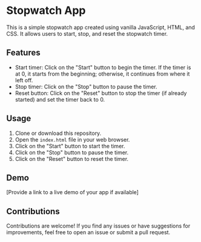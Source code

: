 # Stopwatch App

This is a simple stopwatch app created using vanilla JavaScript, HTML, and CSS. It allows users to start, stop, and reset the stopwatch timer.

## Features

- Start timer: Click on the "Start" button to begin the timer. If the timer is at 0, it starts from the beginning; otherwise, it continues from where it left off.
- Stop timer: Click on the "Stop" button to pause the timer.
- Reset button: Click on the "Reset" button to stop the timer (if already started) and set the timer back to 0.

## Usage

1. Clone or download this repository.
2. Open the `index.html` file in your web browser.
3. Click on the "Start" button to start the timer.
4. Click on the "Stop" button to pause the timer.
5. Click on the "Reset" button to reset the timer.



## Demo

[Provide a link to a live demo of your app if available]

## Contributions

Contributions are welcome! If you find any issues or have suggestions for improvements, feel free to open an issue or submit a pull request.


